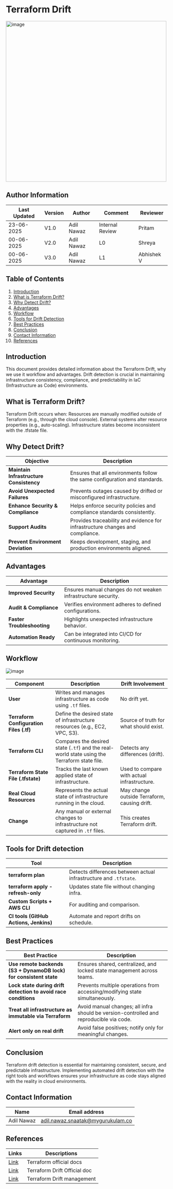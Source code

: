 # Terraform Drift
<img src="https://github.com/user-attachments/assets/5791074d-c3e2-4b4b-8982-e088dc3cc95b" alt="image" width="500"/>




 ##  **Author Information**
 | Last Updated | Version | Author          | Comment           | Reviewer |
|--------------|---------|------------------|-------------------|----------|
| 23-06-2025   | V1.0    | Adil Nawaz   | Internal Review   | Pritam   |
| 00-06-2025   | V2.0    | Adil Nawaz   | L0                | Shreya   |
| 00-06-2025   | V3.0    | Adil Nawaz   | L1               | Abhishek V   |



##  Table of Contents

1. [Introduction](#introduction)
2. [What is Terraform Drift?](#what-is-terraform-drift)
3. [Why Detect Drift?](#why-detect--drift)
4. [Advantages](#advantages)
5. [Workflow](#workflow)
6. [Tools for Drift Detection](#tools-for-drift-detection)
7. [Best Practices](#best-practices)
8. [Conclusion](#conclusion)
9. [Contact Information](#contact-information)
10. [References](#references)





## Introduction
This document provides detailed information about the Terraform Drift, why we use it workflow and advantages.
Drift detection is crucial in maintaining infrastructure consistency, compliance, and predictability in IaC (Infrastructure as Code) environments.

## What is Terraform Drift?
Terraform Drift occurs when:
Resources are manually modified outside of Terraform (e.g., through the cloud console).
External systems alter resource properties (e.g., auto-scaling).
Infrastructure states become inconsistent with the .tfstate file.

## Why Detect  Drift?

| **Objective**                           | **Description**                                                               |
| --------------------------------------- | ----------------------------------------------------------------------------- |
| **Maintain Infrastructure Consistency** | Ensures that all environments follow the same configuration and standards.    |
| **Avoid Unexpected Failures**           | Prevents outages caused by drifted or misconfigured infrastructure.           |
| **Enhance Security & Compliance**       | Helps enforce security policies and compliance standards consistently.        |
| **Support Audits**                      | Provides traceability and evidence for infrastructure changes and compliance. |
| **Prevent Environment Deviation**       | Keeps development, staging, and production environments aligned.              |



## Advantages

| Advantage                  | Description                                                   |
| -------------------------- | ------------------------------------------------------------- |
|  **Improved Security**       | Ensures manual changes do not weaken infrastructure security. |
|  **Audit & Compliance**      | Verifies environment adheres to defined configurations.       |
|  **Faster Troubleshooting** | Highlights unexpected infrastructure behavior.                |
|  **Automation Ready**        | Can be integrated into CI/CD for continuous monitoring.       |


## Workflow
![image](https://github.com/user-attachments/assets/d1725e77-cdd1-4c81-bc6c-0529b100bcc2)


| Component                               | Description                                                                                 | Drift Involvement                            |
| --------------------------------------- | ------------------------------------------------------------------------------------------- | -------------------------------------------- |
| **User**                                | Writes and manages infrastructure as code using `.tf` files.                                | No drift yet.                                |
| **Terraform Configuration Files (.tf)** | Define the desired state of infrastructure resources (e.g., EC2, VPC, S3).                  | Source of truth for what should exist.       |
| **Terraform CLI**                       | Compares the desired state (`.tf`) and the real-world state using the Terraform state file. | Detects any differences (drift).             |
| **Terraform State File (.tfstate)**     | Tracks the last known applied state of infrastructure.                                      | Used to compare with actual infrastructure.  |
| **Real Cloud Resources**                | Represents the actual state of infrastructure running in the cloud.                         | May change outside Terraform, causing drift. |
| **Change**                              | Any manual or external changes to infrastructure not captured in `.tf` files.               | This creates Terraform drift.                |



## Tools for Drift detection

| Tool                               | Description                                                       |
| ---------------------------------- | ----------------------------------------------------------------- |
| **terraform plan**                   | Detects differences between actual infrastructure and `.tfstate`. |
| **terraform apply -refresh-only**    | Updates state file without changing infra.                        |
| **Custom Scripts + AWS CLI**           | For auditing and comparison.                                      |
| **CI tools (GitHub Actions, Jenkins)** | Automate and report drifts on schedule.                           |

## Best Practices

| **Best Practice**                                                              | **Description**                                                                         |
| ------------------------------------------------------------------------------ | --------------------------------------------------------------------------------------- |
| **Use remote backends (S3 + DynamoDB lock) for consistent state**                  | Ensures shared, centralized, and locked state management across teams.                  |
| **Lock state during drift detection to avoid race conditions**                     | Prevents multiple operations from accessing/modifying state simultaneously.             |
| **Treat all infrastructure as immutable via Terraform**                            | Avoid manual changes; all infra should be version-controlled and reproducible via code. |
| **Alert only on real drift**          | Avoid false positives; notify only for meaningful changes.                              |



## Conclusion
Terraform drift detection is essential for maintaining consistent, secure, and predictable infrastructure. Implementing automated drift detection with the right tools and workflows ensures your infrastructure as code stays aligned with the reality in cloud environments.

## Contact Information

| Name | Email address|
|------|---------------------|
| Adil Nawaz | adil.nawaz.snaatak@mygurukulam.co |

## References

| Links | Descriptions|
|------|---------------------|
| [Link](https://developer.hashicorp.com/terraform/docs) | Terraform official docs |
| [Link](https://www.hashicorp.com/en/blog/detecting-and-managing-drift-with-terraform)| Terraform Drift Official doc |
| [Link](https://www.hashicorp.com/en/blog/detecting-and-managing-drift-with-terraform) | Terraform Drift management |





